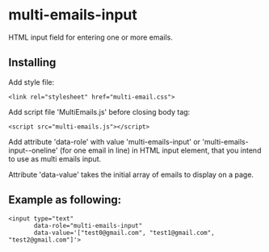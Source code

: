 # multi-emails-input
HTML input field for entering one or more emails.

## Installing

Add style file: 
```
<link rel="stylesheet" href="multi-email.css">
```
Add script file 'MultiEmails.js' before closing body tag: 
```
<script src="multi-emails.js"></script>
```

Add attribute 'data-role' with value 'multi-emails-input' or 
'multi-emails-input--oneline' (for one email in line) in HTML input element, that you intend to use as multi emails input.

Attribute 'data-value' takes the initial array of emails to display on a page. 

## Example as following: 

```
<input type="text" 
       data-role="multi-emails-input"
       data-value='["test0@gmail.com", "test1@gmail.com", "test2@gmail.com"]'>
```


